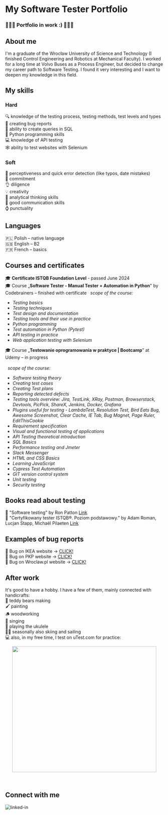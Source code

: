 # My Software Tester Portfolio <br>
### :bug::bug::bug: Portfolio in work :) :bug::bug::bug:<br>

## About me <br>
I'm a graduate of the Wrocław University of Science and Technology (I finished Control Engineering and Robotics at Mechanical Faculty). I worked for a long time at Volvo Buses as a Process Engineer, but decided to change my career path to Software Testing. I found it very interesting and I want to deepen my knowledge in this field. <br>


## My skills <br>
### Hard <br>
:mag: knowledge of the testing process, testing methods, test levels and types <br>
:page_facing_up: creating bug reports <br>
:speech_balloon: ability to create queries in SQL <br>
🐍 Python programming skills<br>
💻 knowledge of API testing <br>
🕸️ ability to test websites with Selenium<br>

### Soft <br>
:eyes: perceptiveness and quick error detection (like typos, date mistakes) <br>
:muscle: commitment <br>
:ok_hand: diligence <br>
:bulb: creativity <br>
:thought_balloon: analytical thinking skills <br>
:couple: good communication skills <br>
:watch: punctuality <br>

## Languages <br>
🇵🇱 Polish – native language <br>
:gb: English – B2 <br>
:fr: French – basics <br>

## Courses and certificates <br>
:mortar_board: **Certificate ISTQB Foundation Level** - passed June 2024 <br>
:mortar_board: Course „**Software Tester - Manual Tester + Automation in Python**" by Codebrainers – finished with certificate
&nbsp; _scope of the course:_
* _Testing basics_
* _Testing techniques_
* _Test design and documentation_
* _Testing tools and their use in practice_
* _Python programming_
* _Test automation in Python (Pytest)_
* _API testing in practice_
* _Web application testing with Selenium_

:mortar_board: Course „**Testowanie oprogramowania w praktyce | Bootcamp**” at Udemy – in progress <br><br>
&nbsp; _scope of the course:_
* _Software testing theory_
* _Creating test cases_
* _Creating Test plans_
* _Reporting detected defects_
* _Testing tools overview: Jira, TestLink, XRay, Postman, Browserstack, Devtools, PicPick, ShareX, Jenkins, Docker, Grafana_
* _Plugins useful for testing - LambdaTest, Resolution Test, Bird Eats Bug, Awesome Screenshot, Clear Cache, IE Tab, Bug Magnet, Page Ruler, EditThisCookie_
* _Requirement specification_
* _Visual and functional testing of applications_
* _API Testing theoretical introduction_
* _SQL Basics_
* _Performance testing and Jmeter_
* _Slack Messenger_
* _HTML and CSS Basics_
* _Learning JavaScript_
* _Cypress Test Automation_
* _GIT version control system_
* _Unit testing_
* _Security testing_

## Books read about testing <br>
:book: "Software testing" by Ron Patton [Link](https://tezeusz.pl/testowanie-oprogramowania-ron-patton)<br>
:book: "Certyfikowany tester ISTQB®. Poziom podstawowy." by Adam Roman, Lucjan Stapp, Michaël Pilaeten [Link](https://helion.pl/ksiazki/certyfikowany-tester-istqb-poziom-podstawowy-wydanie-ii-adam-roman-lucjan-stapp-michael-pilaeten,ctisp2.htm#format/d)<br>

## Examples of bug reports <br>
:bug: Bug on IKEA website -> [CLICK!](https://drive.google.com/file/d/1vrHSKYrR2-68o-vUA_6ox8Nx9FMl3rqy/view?usp=sharing)<br>
:bug: Bug on PKP website -> [CLICK!](https://drive.google.com/file/d/1XNBRkA72dWjOef3IC9-o6Qwl2xNTaV0b/view?usp=sharing)<br>
:bug: Bug on Wroclaw.pl website -> [CLICK!](https://drive.google.com/file/d/15EsNHxGx8Kaan2WMWL75Pa1Ns-jkLe13/view?usp=sharing)<br>

## After work <br>
It's good to have a hobby. I have a few of them, mainly connected with handicrafts:<br>
🧸 teddy bears making <br>
🖌️ painting <br>
🪵 woodworking <br>
🎤 singing <br>
🎸 playing the ukulele <br>
🎿⛵ seasonally also skiing and sailing <br>
💻 also, in my free time, I test on uTest.com for practice: <br>
<p align="center">
  <img width="460" height="400" src="https://i.ibb.co/wcR1zXy/firefox-4-Eu-KFYn-Cul.png">
</p>  <br>

## Connect with me<br>
[<img align="left" alt="linked-in" src="https://img.shields.io/badge/linkedin-%230077B5.svg?&style=for-the-badge&logo=linkedin&logoColor=white" />](https://www.linkedin.com/in/katarzyna-jaworska-b091a32aa/)

<br>





<!--
**katjaworska/katjaworska** is a ✨ _special_ ✨ repository because its `README.md` (this file) appears on your GitHub profile.

Here are some ideas to get you started:

- 🔭 I’m currently working on ...
- 🌱 I’m currently learning ...
- 👯 I’m looking to collaborate on ...
- 🤔 I’m looking for help with ...
- 💬 Ask me about ...
- 📫 How to reach me: ...
- 😄 Pronouns: ...
- ⚡ Fun fact: ...
-->
